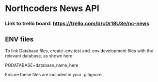# Northcoders News API

### Link to trello board: https://trello.com/b/cDr18U3e/nc-news

## ENV files

To link Database files, create .env.test and .env.development files with the relevant database, as shown here:

PGDATABASE=database_name_here

Ensure these files are included in your .gitignore